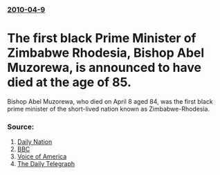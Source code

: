 ### [2010-04-9](/news/2010/04/9/index.md)

# The first black Prime Minister of Zimbabwe Rhodesia, Bishop Abel Muzorewa, is announced to have died at the age of 85. 

Bishop Abel Muzorewa, who died on April 8 aged 84, was the first black prime minister of the short-lived nation known as Zimbabwe-Rhodesia.


### Source:

1. [Daily Nation](http://www.nation.co.ke/News/africa/Former%20Zimbabwean%20PM%20Muzorewa%20dies%20at%2085/-/1066/895916/-/m8hjaqz/-/)
2. [BBC](http://news.bbc.co.uk/2/hi/africa/8611844.stm)
3. [Voice of America](http://www1.voanews.com/zimbabwe/news/human-interest/Zimbabwean-Transition-Figure-Muzorewa-Dies-In-Zimbabwe-of-Cancer-09Apr10-90385914.html)
4. [The Daily Telegraph](http://www.telegraph.co.uk/news/obituaries/religion-obituaries/7572323/Bishop-Abel-Muzorewa.html)
